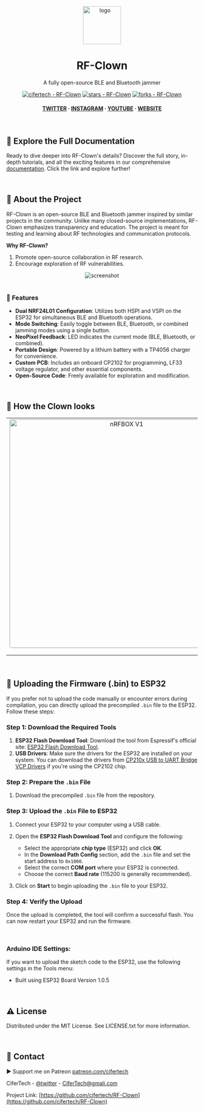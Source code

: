 <div align="center">

  <img src="https://user-images.githubusercontent.com/62047147/195847997-97553030-3b79-4643-9f2c-1f04bba6b989.png" alt="logo" width="100" height="auto" />
  
  <h1> RF-Clown </h1>
  <p> A fully open-source BLE and Bluetooth jammer </p>


<!-- Badges -->
<a href="https://github.com/cifertech/nrfbox" title="Go to GitHub repo"><img src="https://img.shields.io/static/v1?label=cifertech&message=RF-Clown&color=purple&logo=github" alt="cifertech - RF-Clown"></a>
<a href="https://github.com/cifertech/nrfbox"><img src="https://img.shields.io/github/stars/cifertech/RF-Clown?style=social" alt="stars - RF-Clown"></a>
<a href="https://github.com/cifertech/nrfbox"><img src="https://img.shields.io/github/forks/cifertech/RF-Clown?style=social" alt="forks - RF-Clown"></a>

   
<h4>
    <a href="https://twitter.com/techcifer">TWITTER</a>
  <span> · </span>
    <a href="https://www.instagram.com/cifertech/">INSTAGRAM</a>
  <span> · </span>
    <a href="https://www.youtube.com/@techcifer">YOUTUBE</a>
  <span> · </span>
    <a href="https://cifertech.net/">WEBSITE</a>
  </h4>
</div>
<br/>

## 📖 Explore the Full Documentation

Ready to dive deeper into RF-Clown's details? Discover the full story, in-depth tutorials, and all the exciting features in our comprehensive [documentation](https://cifertech.net/nrfbox-your-all-in-one-gadget-for-ble-and-2-4ghz-networks/). Click the link and explore further!
  
<div>&nbsp;</div>

<!-- About the Project -->
## :star2: About the Project
RF-Clown is an open-source BLE and Bluetooth jammer inspired by similar projects in the community. Unlike many closed-source implementations, RF-Clown emphasizes transparency and education. The project is meant for testing and learning about RF technologies and communication protocols.  

**Why RF-Clown?**  
1. Promote open-source collaboration in RF research.  
2. Encourage exploration of RF vulnerabilities.   

<div align="center"> 
  <img src="https://github.com/user-attachments/assets/a891e1e9-60d8-46c0-b426-d38d0612c86e" alt="screenshot" width="Auto" height="Auto" />
</div>

<div>&nbsp;</div>

<!-- Features -->
### 🎯 Features

- **Dual NRF24L01 Configuration**: Utilizes both HSPI and VSPI on the ESP32 for simultaneous BLE and Bluetooth operations.  
- **Mode Switching**: Easily toggle between BLE, Bluetooth, or combined jamming modes using a single button.  
- **NeoPixel Feedback**: LED indicates the current mode (BLE, Bluetooth, or combined).  
- **Portable Design**: Powered by a lithium battery with a TP4056 charger for convenience.  
- **Custom PCB**: Includes an onboard CP2102 for programming, LF33 voltage regulator, and other essential components.  
- **Open-Source Code**: Freely available for exploration and modification.  

<div>&nbsp;</div>

<!-- nRFBOX V2 -->
## :eyes: How the Clown looks

<table>
  <tr>
    <td style="text-align: center;">
      <img src="https://github.com/user-attachments/assets/48855e3e-e0f5-4176-a162-7127c96188e8" alt="nRFBOX V1" style="width: 600px; border: 1px solid #ccc; border-radius: 5px;">
      <p style="font-style: italic; font-size: 14px; margin-top: 5px;"></p>
    </td>    
    <td style="text-align: center;">
      <img src="https://github.com/user-attachments/assets/b462c974-a695-415e-8d46-79aba6e53ccf" alt="nRFBOX V2" style="width: 600px; border: 1px solid #ccc; border-radius: 5px;">
      <p style="font-style: italic; font-size: 14px; margin-top: 5px;"></p>
    </td>
  </tr>
</table>

<div>&nbsp;</div>

## 🔗 Uploading the Firmware (.bin) to ESP32

If you prefer not to upload the code manually or encounter errors during compilation, you can directly upload the precompiled `.bin` file to the ESP32. Follow these steps:

### Step 1: Download the Required Tools
1. **ESP32 Flash Download Tool**: Download the tool from Espressif's official site: [ESP32 Flash Download Tool](https://www.espressif.com/sites/default/files/tools/flash_download_tool_3.9.7_2.zip).
2. **USB Drivers**: Make sure the drivers for the ESP32 are installed on your system. You can download the drivers from [CP210x USB to UART Bridge VCP Drivers](https://www.silabs.com/developers/usb-to-uart-bridge-vcp-drivers) if you're using the CP2102 chip.

### Step 2: Prepare the `.bin` File
1. Download the precompiled `.bin` file from the repository. 

### Step 3: Upload the `.bin` File to ESP32
1. Connect your ESP32 to your computer using a USB cable.
2. Open the **ESP32 Flash Download Tool** and configure the following:
   - Select the appropriate **chip type** (ESP32) and click **OK**.
   - In the **Download Path Config** section, add the `.bin` file and set the start address to `0x1000`.
   - Select the correct **COM port** where your ESP32 is connected.
   - Choose the correct **Baud rate** (115200 is generally recommended).

3. Click on **Start** to begin uploading the `.bin` file to your ESP32.

### Step 4: Verify the Upload
Once the upload is completed, the tool will confirm a successful flash. You can now restart your ESP32 and run the firmware.

&nbsp;
### Arduino IDE Settings:
If you want to upload the sketch code to the ESP32, use the following settings in the Tools menu:
- Built using ESP32 Board Version 1.0.5


<div>&nbsp;</div>

<!-- License -->
## :warning: License

Distributed under the MIT License. See LICENSE.txt for more information.

<div>&nbsp;</div>

<!-- Contact -->
## :handshake: Contact

▶ Support me on Patreon [patreon.com/cifertech](https://www.patreon.com/cifertech)

CiferTech - [@twitter](https://twitter.com/techcifer) - CiferTech@gmali.com

Project Link: [https://github.com/cifertech/RF-Clown](https://github.com/cifertech/RF-Clown)

<div>&nbsp;</div>

